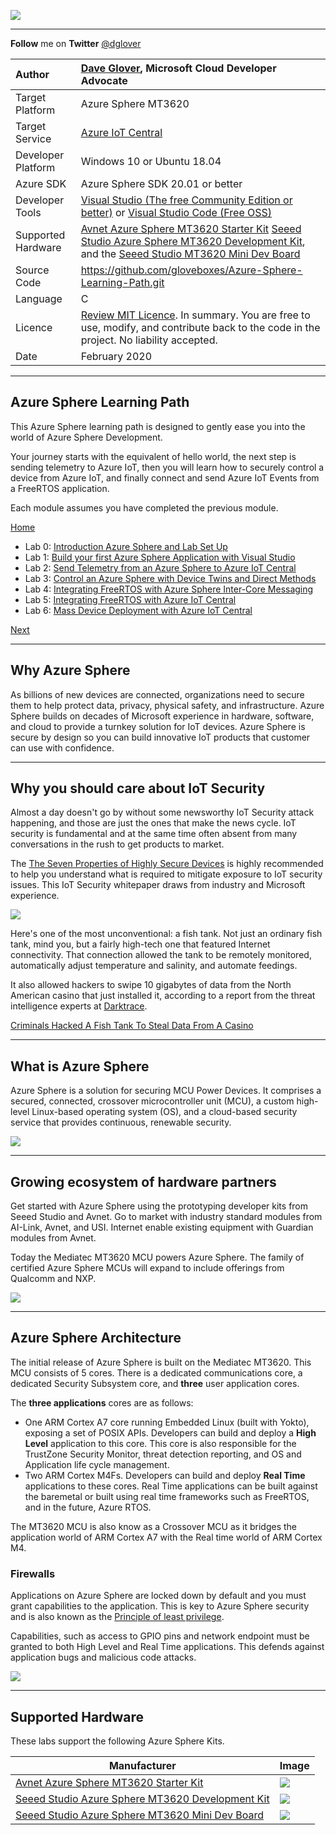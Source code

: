 
![](zdocs/resources/azure-sphere-learning-path.png)

---

**Follow** me on **Twitter** [@dglover](https://twitter.com/dglover)

|Author|[Dave Glover](https://developer.microsoft.com/en-us/advocates/dave-glover?WT.mc_id=github-blog-dglover), Microsoft Cloud Developer Advocate |
|:----|:---|
|Target Platform | Azure Sphere MT3620 |
|Target Service | [Azure IoT Central](https://azure.microsoft.com/services/iot-central/?WT.mc_id=github-blog-dglover) |
|Developer Platform | Windows 10 or Ubuntu 18.04 |
|Azure SDK | Azure Sphere SDK 20.01 or better |
|Developer Tools| [Visual Studio (The free Community Edition or better)](https://visualstudio.microsoft.com/vs/?WT.mc_id=github-blog-dglover) or [Visual Studio Code (Free OSS)](https://code.visualstudio.com?WT.mc_id=github-blog-dglover)|
|Supported Hardware | [Avnet Azure Sphere MT3620 Starter Kit](https://www.avnet.com/shop/us/products/avnet-engineering-services/aes-ms-mt3620-sk-g-3074457345636825680) [Seeed Studio Azure Sphere MT3620 Development Kit](https://www.seeedstudio.com/Azure-Sphere-MT3620-Development-Kit-US-Version-p-3052.html), and the [Seeed Studio MT3620 Mini Dev Board](https://www.seeedstudio.com/MT3620-Mini-Dev-Board-p-2919.html) |
|Source Code | https://github.com/gloveboxes/Azure-Sphere-Learning-Path.git |
|Language| C|
|Licence | [Review MIT Licence](LICENSE). In summary. You are free to use, modify, and contribute back to the code in the project. No liability accepted.
|Date| February  2020|

---

## Azure Sphere Learning Path

This Azure Sphere learning path is designed to gently ease you into the world of Azure Sphere Development.

Your journey starts with the equivalent of hello world, the next step is sending telemetry to Azure IoT, then you will learn how to securely control a device from Azure IoT, and finally connect and send Azure IoT Events from a FreeRTOS application.

Each module assumes you have completed the previous module.

[Home](https://gloveboxes.github.io/Azure-Sphere-Learning-Path/)

* Lab 0: [Introduction Azure Sphere and Lab Set Up](zdocs/Lab_0_Introduction_and_Lab_Set_Up/README.md)
* Lab 1: [Build your first Azure Sphere Application with Visual Studio](zdocs/Lab_1_Visual_Studio_and_Azure_Sphere/README.md)
* Lab 2: [Send Telemetry from an Azure Sphere to Azure IoT Central](zdocs/Lab_2_Send_Telemetry_to_Azure_IoT_Central/README.md)
* Lab 3: [Control an Azure Sphere with Device Twins and Direct Methods](zdocs/Lab_3_Control_Device_with_Device_Twins_and_Direct_Methods/README.md)
* Lab 4: [Integrating FreeRTOS with Azure Sphere Inter-Core Messaging](zdocs/Lab_4_FreeRTOS_and_Inter-Core_Messaging/README.md)
* Lab 5: [Integrating FreeRTOS with Azure IoT Central](zdocs/Lab_5_FreeRTOS_and_Azure_IoT_Central/README.md)
* Lab 6: [Mass Device Deployment with Azure IoT Central](zdocs/Lab_6_Mass_Device_Deployment/README.md)

[Next](docs/Lab_0_Introduction_and_Lab_Set_Up/README.md)

---

## Why Azure Sphere

As billions of new devices are connected, organizations need to secure them to help protect data, privacy, physical safety, and infrastructure. Azure Sphere builds on decades of Microsoft experience in hardware, software, and cloud to provide a turnkey solution for IoT devices. Azure Sphere is secure by design so you can build innovative IoT products that customer can use with confidence.

---

## Why you should care about IoT Security

Almost a day doesn't go by without some newsworthy IoT Security attack happening, and those are just the ones that make the news cycle. IoT security is fundamental and at the same time often absent from many conversations in the rush to get products to market.

The [The Seven Properties of Highly Secure Devices](https://www.microsoft.com/en-us/research/wp-content/uploads/2017/03/SevenPropertiesofHighlySecureDevices.pdf) is highly recommended to help you understand what is required to mitigate exposure to IoT security issues. This IoT Security whitepaper draws from industry and Microsoft experience.

![](zdocs/resources/fish-tank.jpg)

Here's one of the most unconventional: a fish tank. Not just an ordinary fish tank, mind you, but a fairly high-tech one that featured Internet connectivity. That connection allowed the tank to be remotely monitored, automatically adjust temperature and salinity, and automate feedings.

It also allowed hackers to swipe 10 gigabytes of data from the North American casino that just installed it, according to a report from the threat intelligence experts at [Darktrace](http://www.darktrace.com/).

[Criminals Hacked A Fish Tank To Steal Data From A Casino](https://www.forbes.com/sites/leemathews/2017/07/27/criminals-hacked-a-fish-tank-to-steal-data-from-a-casino/#46045c1d32b9)

---

## What is Azure Sphere

Azure Sphere is a solution for securing MCU Power Devices. It comprises a secured, connected, crossover microcontroller unit (MCU), a custom high-level Linux-based operating system (OS), and a cloud-based security service that provides continuous, renewable security.

![](zdocs/resources/azure-sphere-end-to-end.png)

---

## Growing ecosystem of hardware partners

Get started with Azure Sphere using the prototyping developer kits from Seeed Studio and Avnet. Go to market with industry standard modules from AI-Link, Avnet, and USI. Internet enable  existing equipment with Guardian modules from Avnet.

Today the Mediatec MT3620 MCU powers Azure Sphere. The family of certified Azure Sphere MCUs will expand to include offerings from Qualcomm and NXP.

![](zdocs/resources/azure-sphere.png)

---

## Azure Sphere Architecture

The initial release of Azure Sphere is built on the Mediatec MT3620. This MCU consists of 5 cores. There is a dedicated communications core, a dedicated Security Subsystem core, and **three** user application cores.

The **three applications** cores are as follows:

* One ARM Cortex A7 core running Embedded Linux (built with Yokto), exposing a set of POSIX APIs. Developers can build and deploy a **High Level** application to this core. This core is also responsible for the TrustZone Security Monitor, threat detection reporting, and OS and Application life cycle management.
* Two ARM Cortex M4Fs. Developers can build and deploy **Real Time** applications to these cores. Real Time applications can be built against the baremetal or built using  real time frameworks such as FreeRTOS, and in the future, Azure RTOS.

The MT3620 MCU is also know as a Crossover MCU as it bridges the application world of ARM Cortex A7 with the Real time world of ARM Cortex M4.

### Firewalls

Applications on Azure Sphere are locked down by default and you must grant capabilities to the application. This is key to Azure Sphere security and is also known as the [Principle of least privilege](https://en.wikipedia.org/wiki/Principle_of_least_privilege).

Capabilities, such as access to GPIO pins and network endpoint must be granted to both High Level and Real Time applications. This defends against application bugs and malicious code attacks.

![](zdocs/resources/azure-sphere-architecture.png)

---

## Supported Hardware

These labs support the following Azure Sphere Kits.

| Manufacturer | Image |
|---|---|
| [Avnet Azure Sphere MT3620 Starter Kit](https://www.avnet.com/shop/us/products/avnet-engineering-services/aes-ms-mt3620-sk-g-3074457345636825680/) | ![](zdocs/resources/avnet-azure-sphere.jpg)|
| [Seeed Studio Azure Sphere MT3620 Development Kit](http://wiki.seeedstudio.com/Azure_Sphere_MT3620_Development_Kit/) | ![](zdocs/resources/seeed-studio-azure-sphere.png) |
| [Seeed Studio Azure Sphere MT3620 Mini Dev Board]() | ![](zdocs/resources/seeed-studio-azure-sphere-mini.png) |


<!-- ![](zdocs/resources/seeed-studio-azure-sphere.png)

The Labs also includes support for the [Seeed Studio Grove Shield](https://www.seeedstudio.com/MT3620-Grove-Shield.html), and the [Grove Temperature and Humidity (SHT31)](https://www.seeedstudio.com/Grove-Temperature-Humidity-Sensor-SHT31.html) sensor. Support for the SHT31 Grove sensor needs to be enabled from the app_manifest.json *cmdargs* property.

![](zdocs/resources/seeed-studio-grove.png) -->

<!-- ![](zdocs/resources/azure-sphere-parts-list.png) -->

<!-- ### Avnet Azure Sphere MT3620 Starter Kit

There Avnet board includes Temperature and Humidity Sensors.

![](zdocs/resources/avnet-azure-sphere.jpg) -->


<!-- This Learning Path requires either a Azure Sphere Developer kit from  or [Avnet](https://www.avnet.com/shop/us/products/avnet-engineering-services/aes-ms-mt3620-sk-g-3074457345636825680/). -->

